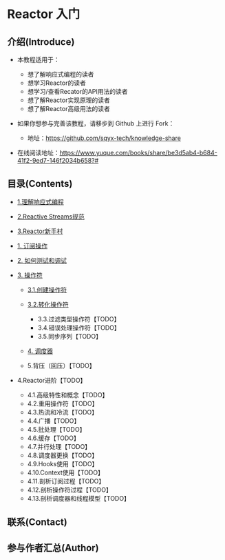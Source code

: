 # Reactor 入门
## 介绍(Introduce)

* 本教程适用于：
  * 想了解响应式编程的读者
  * 想学习Reactor的读者
  * 想学习/查看Recator的API用法的读者
  * 想了解Reactor实现原理的读者
  * 想了解Reactor高级用法的读者

* 如果你想参与完善该教程，请移步到 Github 上进行 Fork：
  * 地址：https://github.com/sqyx-tech/knowledge-share
* 在线阅读地址：https://www.yuque.com/books/share/be3d5ab4-b684-41f2-9ed7-146f2034b658?# 



## 目录(Contents)

* [1.理解响应式编程](https://github.com/sqyx-tech/knowledge-share/blob/master/reactor-start/docs/UnderstandReactiveProgramming.md)
* [2.Reactive Streams规范](https://github.com/sqyx-tech/knowledge-share/blob/master/reactor-start/docs/ReactiveStreamsSpecification.md)
* [3.Reactor新手村](https://github.com/sqyx-tech/knowledge-share/blob/master/reactor-start/docs/ReactorIntroduce.md)
* [1. 订阅操作](https://github.com/sqyx-tech/knowledge-share/blob/master/reactor-start/docs/Subscription.md)
  
* [2. 如何测试和调试](https://github.com/sqyx-tech/knowledge-share/blob/master/reactor-start/docs/HowTestAndDebug.md)
  
* [3. 操作符](https://github.com/sqyx-tech/knowledge-share/blob/master/reactor-start/docs/Operator.md)
  * [3.1.创建操作符](https://github.com/sqyx-tech/knowledge-share/blob/master/reactor-start/docs/CreateOperator.md)
  * [3.2.转化操作符](https://github.com/sqyx-tech/knowledge-share/blob/master/reactor-start/docs/TransformOperator.md)
    * 3.3.过滤类型操作符【TODO】
    * 3.4.错误处理操作符【TODO】
    * 3.5.同步序列【TODO】
    
  * [4. 调度器](https://github.com/sqyx-tech/knowledge-share/blob/master/reactor-start/docs/4.Scheduler.md)

  * 5.背压（回压）【TODO】
* 4.Reactor进阶【TODO】
  * 4.1.高级特性和概念【TODO】
  * 4.2.重用操作符【TODO】
  * 4.3.热流和冷流【TODO】
  * 4.4.广播【TODO】
  * 4.5.批处理【TODO】
  * 4.6.缓存【TODO】
  * 4.7.并行处理【TODO】
  * 4.8.调度器更换【TODO】
  * 4.9.Hooks使用【TODO】
  * 4.10.Context使用【TODO】
  * 4.11.剖析订阅过程【TODO】
  * 4.12.剖析操作符过程【TODO】
  * 4.13.剖析调度器和线程模型【TODO】

## 联系(Contact)





## 参与作者汇总(Author)


